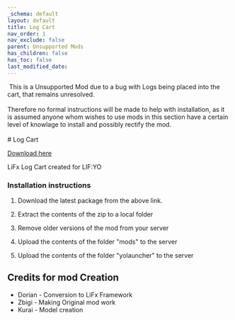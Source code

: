 ```yaml
---
_schema: default
layout: default
title: Log Cart
nav_order: 1
nav_exclude: false
parent: Unsupported Mods
has_children: false
has_toc: false
last_modified_date:
---
```

&nbsp;This is a Unsupported Mod due to a bug with Logs being placed into the cart, that remains unresolved.<br><br>Therefore no formal instructions will be made to help with installation, as it is assumed anyone whom wishes to use mods in this section have a certain level of knowlage to install and possibly rectify the mod.<br><br>\# Log Cart

[Download here](https://github.com/LiF-x/LogCart/releases/latest)&nbsp;

LiFx Log Cart created for LIF:YO

### Installation instructions

1. Download the latest package from the above link.

2. Extract the contents of the zip to a local folder

3. Remove older versions of the mod from your server

4. Upload the contents of the folder "mods" to the server

5. Upload the contents of the folder "yolauncher" to the server

## Credits for mod Creation

* Dorian - Conversion to LiFx Framework
* Zbigi - Making Original mod work
* Kurai - Model creation